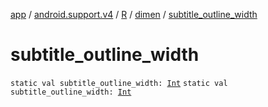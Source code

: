 [app](../../../index.md) / [android.support.v4](../../index.md) / [R](../index.md) / [dimen](index.md) / [subtitle_outline_width](./subtitle_outline_width.md)

# subtitle_outline_width

`static val subtitle_outline_width: `[`Int`](https://kotlinlang.org/api/latest/jvm/stdlib/kotlin/-int/index.html)
`static val subtitle_outline_width: `[`Int`](https://kotlinlang.org/api/latest/jvm/stdlib/kotlin/-int/index.html)